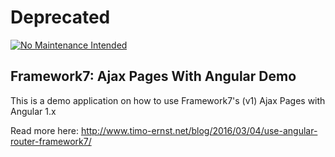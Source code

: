 # Deprecated

[![No Maintenance Intended](http://unmaintained.tech/badge.svg)](http://unmaintained.tech/)

## Framework7: Ajax Pages With Angular Demo
This is a demo application on how to use Framework7's (v1) Ajax Pages with Angular 1.x

Read more here: http://www.timo-ernst.net/blog/2016/03/04/use-angular-router-framework7/
